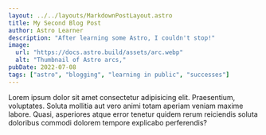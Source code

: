 ```yaml
---
layout: ../../layouts/MarkdownPostLayout.astro
title: My Second Blog Post
author: Astro Learner
description: "After learning some Astro, I couldn't stop!"
image:
  url: "https://docs.astro.build/assets/arc.webp"
  alt: "Thumbnail of Astro arcs,"
pubDate: 2022-07-08
tags: ["astro", "blogging", "learning in public", "successes"]
---
```


<!-- @format -->

Lorem ipsum dolor sit amet consectetur adipisicing elit. Praesentium, voluptates. Soluta mollitia aut
vero animi totam aperiam veniam maxime labore. Quasi, asperiores atque error tenetur quidem rerum reiciendis
soluta doloribus commodi dolorem tempore explicabo perferendis?
